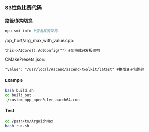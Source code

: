 ### S3性能比赛代码
#### 路径\架构切换
```bash
npu-smi info #查看昇腾架构
```
/op_host/arg_max_with_value.cpp:
```
this->AICore().AddConfig("") #切换成开发板架构
```
CMakePresets.json:
```
"value": "/usr/local/Ascend/ascend-toolkit/latest" #换成算子包路径
```

#### Example
```bash
bash build.sh
cd build_out
./custom_opp_openEuler_aarch64.run
```
#### Test
```bash
cd /path/to/ArgWithMax
bash run.sh
```
